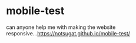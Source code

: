 # mobile-test
can anyone help me with making the website responsive...https://notsugat.github.io/mobile-test/
